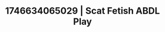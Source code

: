 ---
categories:
- Alt aesthetic girls
- Intimate rebellion
- AI-generated
- Morning passion
- Sensual choreography
- Lace and desire
- ASMR
- Cosplay
image: /assets/images/1746634065029.jpg
layout: post
seo:
  description: Featured content with exclusive Scat Fetish, ABDL Play. HD images available.
  keywords: Scat Fetish, ABDL Play
  og_image: /assets/images/1746634065029.jpg
  schema_type: VisualArtwork
tags:
- ABDL Play
- '#1746634065029'
- Scat Fetish
title: 1746634065029 | Scat Fetish ABDL Play
---